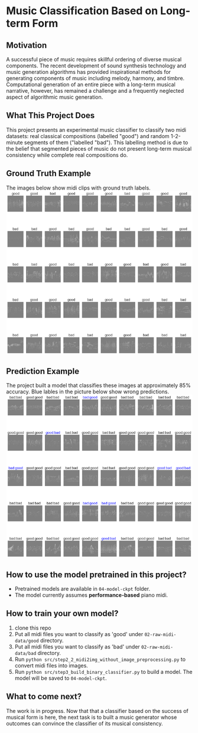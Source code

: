 # Music Classification Based on Long-term Form

## Motivation 
A successful piece of music requires skillful ordering of diverse musical components. The recent development of sound synthesis technology and music generation algorithms has provided inspirational methods for generating components of music including melody, harmony, and timbre. Computational generation of an entire piece with a long-term musical narrative, however, has remained a challenge and a frequently neglected aspect of algorithmic music generation.

## What This Project Does
This project presents an experimental music classifier to classify two midi datasets: real classical compositions (labelled "good") and random 1-2-minute segments of them ("labelled "bad"). This labelling method is due to the belief that segmented pieces of music do not present long-term musical consistency while complete real compositions do.

## Ground Truth Example
The images below show midi clips with ground truth labels.
<br>
![Alt text](05-visualization/20230509_092423_ground_truth_labels.png)

## Prediction Example
The project built a model that classifies these images at approximately 85% accuracy. Blue lables in the picture below show wrong predictions.
<br>
![Alt text](05-visualization/20230509_092423_classification_result.png)

## How to use the model pretrained in this project?
* Pretrained models are available in `04-model-ckpt` folder. 
* The model currently assumes **performance-based** piano midi. 

## How to train your own model?
1. clone this repo
2. Put all midi files you want to classify as 'good' under `02-raw-midi-data/good` directory. 
3. Put all midi files you want to classify as 'bad' under `02-raw-midi-data/bad` directory.
4. Run `python src/step2_2_midi2img_without_image_preprocessing.py` to convert midi files into images.
5. Run `python src/step3_build_binary_classifier.py` to build a model. The model will be saved to `04-model-ckpt`.

## What to come next?
The work is in progress. Now that that a classifier based on the success of musical form is here, the next task is to built a music generator whose outcomes can convince the classifier of its musical consistency.